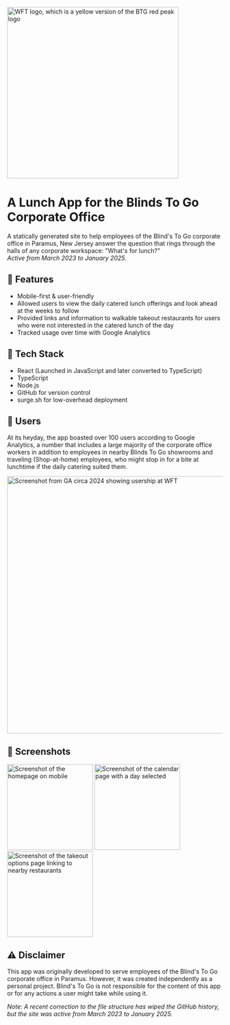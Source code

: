<img src="https://imgur.com/GxAPmfd.png" alt="WFT logo, which is a yellow version of the BTG red peak logo" width="400" />

# A Lunch App for the Blinds To Go Corporate Office

A statically generated site to help employees of the Blind's To Go corporate office in Paramus, New Jersey answer the question that rings through the halls of any corporate workspace: "What's for lunch?"  
*Active from March 2023 to January 2025.*

## 🌮 Features

- Mobile-first & user-friendly
- Allowed users to view the daily catered lunch offerings and look ahead at the weeks to follow
- Provided links and information to walkable takeout restaurants for users who were not interested in the catered lunch of the day
- Tracked usage over time with Google Analytics

## 🍔 Tech Stack

- React (Launched in JavaScript and later converted to TypeScript)
- TypeScript
- Node.js
- GitHub for version control
- surge.sh for low-overhead deployment

## 🤠 Users

At its heyday, the app boasted over 100 users according to Google Analytics, a number that includes a large majority of the corporate office workers in addition to employees in nearby Blinds To Go showrooms and traveling (Shop-at-home) employees, who might stop in for a bite at lunchtime if the daily catering suited them.

<img src="https://imgur.com/lWflMs7.png" alt="Screenshot from GA circa 2024 showing usership at WFT" width="600" />

## 📱 Screenshots

<img src="https://imgur.com/SVL7Tj1.png" alt="Screenshot of the homepage on mobile" width="200" />  
<img src="https://imgur.com/ir8JMlV.png" alt="Screenshot of the calendar page with a day selected" width="200" />  
<img src="https://imgur.com/Xsvx4sO.png" alt="Screenshot of the takeout options page linking to nearby restaurants" width="200" />

## ⚠️ Disclaimer

This app was originally developed to serve employees of the Blind's To Go corporate office in Paramus. However, it was created independently as a personal project. Blind's To Go is not responsible for the content of this app or for any actions a user might take while using it.

*Note: A recent correction to the file structure has wiped the GitHub history, but the site was active from March 2023 to January 2025.*
